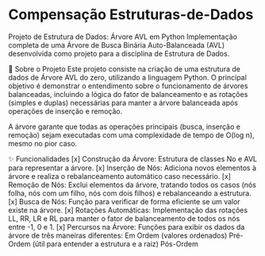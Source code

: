 # Compensação Estruturas-de-Dados
Projeto de Estrutura de Dados: Árvore AVL em Python
Implementação completa de uma Árvore de Busca Binária Auto-Balanceada (AVL) desenvolvida como projeto para a disciplina de Estrutura de Dados.

📝 Sobre o Projeto
Este projeto consiste na criação de uma estrutura de dados de Árvore AVL do zero, utilizando a linguagem Python. O principal objetivo é demonstrar o entendimento sobre o funcionamento de árvores balanceadas, incluindo a lógica do fator de balanceamento e as rotações (simples e duplas) necessárias para manter a árvore balanceada após operações de inserção e remoção.

A árvore garante que todas as operações principais (busca, inserção e remoção) sejam executadas com uma complexidade de tempo de O(log n), mesmo no pior caso.

✨ Funcionalidades
[x] Construção da Árvore: Estrutura de classes No e AVL para representar a árvore.
[x] Inserção de Nós: Adiciona novos elementos à árvore e realiza o rebalanceamento automático caso necessário.
[x] Remoção de Nós: Exclui elementos da árvore, tratando todos os casos (nós folha, nós com um filho, nós com dois filhos) e rebalanceando a estrutura.
[x] Busca de Nós: Função para verificar de forma eficiente se um valor existe na árvore.
[x] Rotações Automáticas: Implementação das rotações LL, RR, LR e RL para manter o fator de balanceamento de todos os nós entre -1, 0 e 1.
[x] Percursos na Árvore: Funções para exibir os dados da árvore de três maneiras diferentes:
Em Ordem (valores ordenados)
Pré-Ordem (útil para entender a estrutura e a raiz)
Pós-Ordem

